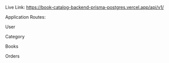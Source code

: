 Live Link: https://book-catalog-backend-prisma-postgres.vercel.app/api/v1/

Application Routes:

User

Category

Books

Orders